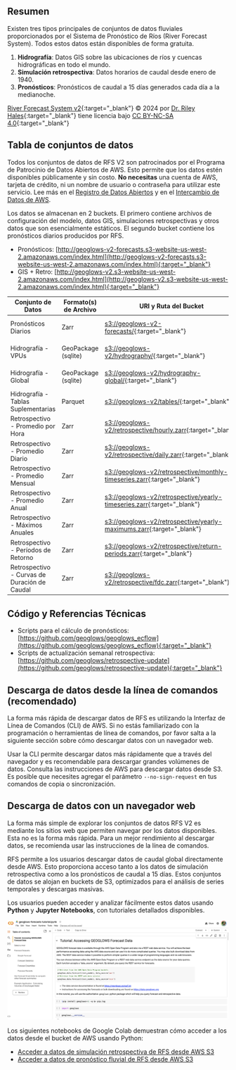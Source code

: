 ## Resumen

Existen tres tipos principales de conjuntos de datos fluviales proporcionados por el Sistema de Pronóstico de Ríos (River Forecast System). Todos estos datos están disponibles de forma gratuita.

1. **Hidrografía**: Datos GIS sobre las ubicaciones de ríos y cuencas hidrográficas en todo el mundo.
2. **Simulación retrospectiva**: Datos horarios de caudal desde enero de 1940.
3. **Pronósticos**: Pronósticos de caudal a 15 días generados cada día a la medianoche.

[River Forecast System v2](https://www.geoglows.org){:target="_blank"} © 2024 por [Dr. Riley Hales](https://hales.app){:target="_blank"} tiene licencia bajo [CC BY-NC-SA 4.0](https://creativecommons.org/licenses/by-nc-sa/4.0/){:target="_blank"}

## Tabla de conjuntos de datos

Todos los conjuntos de datos de RFS V2 son patrocinados por el Programa de Patrocinio de Datos Abiertos de AWS. Esto permite que los datos estén disponibles públicamente y sin costo. **No necesitas** una cuenta de AWS, tarjeta de crédito, ni un nombre de usuario o contraseña para utilizar este servicio. Lee más en el [Registro de Datos Abiertos](https://registry.opendata.aws/geoglows-v2/) y en el [Intercambio de Datos de AWS](https://aws.amazon.com/marketplace/pp/prodview-aboaljwcz64zs).

Los datos se almacenan en 2 buckets. El primero contiene archivos de configuración del modelo, datos GIS, simulaciones retrospectivas y otros datos que son esencialmente estáticos. El segundo bucket contiene los pronósticos diarios producidos por RFS.

- Pronósticos: [http://geoglows-v2-forecasts.s3-website-us-west-2.amazonaws.com/index.html](http://geoglows-v2-forecasts.s3-website-us-west-2.amazonaws.com/index.html){:target="_blank"}
- GIS + Retro: [http://geoglows-v2.s3-website-us-west-2.amazonaws.com/index.html](http://geoglows-v2.s3-website-us-west-2.amazonaws.com/index.html){:target="_blank"}

| Conjunto de Datos                          | Formato(s) de Archivo | URI y Ruta del Bucket                                                                                                                     | Región AWS |
|-------------------------------------------|------------------------|-------------------------------------------------------------------------------------------------------------------------------------------|-------------|
| Pronósticos Diarios                       | Zarr                   | [s3://geoglows-v2-forecasts/](http://geoglows-v2-forecasts.s3-website-us-west-2.amazonaws.com/index.html){:target="_blank"}                         | us-west-2   |
| Hidrografía - VPUs                        | GeoPackage (sqlite)    | [s3://geoglows-v2/hydrography/](http://geoglows-v2.s3-website-us-west-2.amazonaws.com/index.html#hydrography/){:target="_blank"}                            | us-west-2   |
| Hidrografía - Global                      | GeoPackage (sqlite)    | [s3://geoglows-v2/hydrography-global/](http://geoglows-v2.s3-website-us-west-2.amazonaws.com/index.html#hydrography-global/){:target="_blank"}              | us-west-2   |
| Hidrografía - Tablas Suplementarias       | Parquet                | [s3://geoglows-v2/tables/](http://geoglows-v2.s3-website-us-west-2.amazonaws.com/index.html#tables/){:target="_blank"}                                      | us-west-2   |
| Retrospectivo - Promedio por Hora         | Zarr                   | [s3://geoglows-v2/retrospective/hourly.zarr](http://geoglows-v2.s3-website-us-west-2.amazonaws.com/index.html#retrospective/hourly.zarr/){:target="_blank"}             | us-west-2   |
| Retrospectivo - Promedio Diario           | Zarr                   | [s3://geoglows-v2/retrospective/daily.zarr](http://geoglows-v2.s3-website-us-west-2.amazonaws.com/index.html#retrospective/daily.zarr/){:target="_blank"}              | us-west-2   |
| Retrospectivo - Promedio Mensual          | Zarr                   | [s3://geoglows-v2/retrospective/monthly-timeseries.zarr](http://geoglows-v2.s3-website-us-west-2.amazonaws.com/index.html#retrospective/monthly-timeseries.zarr/){:target="_blank"} | us-west-2   |
| Retrospectivo - Promedio Anual            | Zarr                   | [s3://geoglows-v2/retrospective/yearly-timeseries.zarr](http://geoglows-v2.s3-website-us-west-2.amazonaws.com/index.html#retrospective/yearly-timeseries.zarr/){:target="_blank"}  | us-west-2   |
| Retrospectivo - Máximos Anuales           | Zarr                   | [s3://geoglows-v2/retrospective/yearly-maximums.zarr](http://geoglows-v2.s3-website-us-west-2.amazonaws.com/index.html#retrospective/yearly-maximums.zarr/){:target="_blank"}    | us-west-2   |
| Retrospectivo - Períodos de Retorno       | Zarr                   | [s3://geoglows-v2/retrospective/return-periods.zarr](http://geoglows-v2.s3-website-us-west-2.amazonaws.com/index.html#retrospective/return-periods.zarr/){:target="_blank"}     | us-west-2   |
| Retrospectivo - Curvas de Duración de Caudal | Zarr               | [s3://geoglows-v2/retrospective/fdc.zarr](http://geoglows-v2.s3-website-us-west-2.amazonaws.com/index.html#retrospective/fdc.zarr/){:target="_blank"}    | us-west-2   |

## Código y Referencias Técnicas

- Scripts para el cálculo de pronósticos: [https://github.com/geoglows/geoglows_ecflow](https://github.com/geoglows/geoglows_ecflow){:target="_blank"}
- Scripts de actualización semanal retrospectiva: [https://github.com/geoglows/retrospective-update](https://github.com/geoglows/retrospective-update){:target="_blank"}

## Descarga de datos desde la línea de comandos (recomendado)

La forma más rápida de descargar datos de RFS es utilizando la Interfaz de Línea de Comandos (CLI) de AWS. Si no estás familiarizado con la programación o herramientas de línea de comandos, por favor salta a la siguiente sección sobre cómo descargar datos con un navegador web.

Usar la CLI permite descargar datos más rápidamente que a través del navegador y es recomendable para descargar grandes volúmenes de datos. Consulta las instrucciones de AWS para descargar datos desde S3. Es posible que necesites agregar el parámetro `--no-sign-request` en tus comandos de copia o sincronización.

## Descarga de datos con un navegador web

La forma más simple de explorar los conjuntos de datos RFS V2 es mediante los sitios web que permiten navegar por los datos disponibles. Esta no es la forma más rápida. Para un mejor rendimiento al descargar datos, se recomienda usar las instrucciones de la línea de comandos.

RFS permite a los usuarios descargar datos de caudal global directamente desde AWS. Esto proporciona acceso tanto a los datos de simulación retrospectiva como a los pronósticos de caudal a 15 días. Estos conjuntos de datos se alojan en buckets de S3, optimizados para el análisis de series temporales y descargas masivas.

Los usuarios pueden acceder y analizar fácilmente estos datos usando **Python** y **Jupyter Notebooks**, con tutoriales detallados disponibles.

![Collab](../../static/images/image5.png)

Los siguientes notebooks de Google Colab demuestran cómo acceder a los datos desde el bucket de AWS usando Python:

- [Acceder a datos de simulación retrospectiva de RFS desde AWS S3](https://colab.research.google.com/drive/19f8n-YMqGxL_qcn3aw5yv4oYUFFlB8IK)
- [Acceder a datos de pronóstico fluvial de RFS desde AWS S3](https://colab.research.google.com/drive/1tOuybiHK3HuxwL0MHDhGRbU65-yaolGs)
